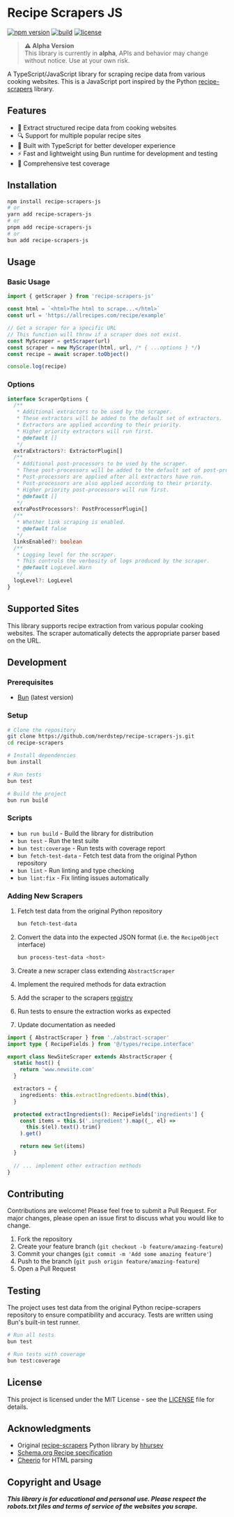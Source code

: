 # Recipe Scrapers JS

[![npm version](https://img.shields.io/npm/v/recipe-scrapers-js.svg?style=flat-square)](https://www.npmjs.com/package/recipe-scrapers-js)
[![build](https://img.shields.io/github/actions/workflow/status/nerdstep/recipe-scrapers-js/ci.yml?branch=main&style=flat-square)](https://github.com/nerdstep/recipe-scrapers-js/actions)
[![license](https://img.shields.io/npm/l/recipe-scrapers-js.svg?style=flat-square)](LICENSE)

> **⚠️ Alpha Version**  
> This library is currently in **alpha**, APIs and behavior may change without notice. Use at your own risk.

A TypeScript/JavaScript library for scraping recipe data from various cooking websites. This is a JavaScript port inspired by the Python [recipe-scrapers](https://github.com/hhursev/recipe-scrapers) library.

## Features

- 🍳 Extract structured recipe data from cooking websites
- 🔍 Support for multiple popular recipe sites
- 🚀 Built with TypeScript for better developer experience
- ⚡ Fast and lightweight using Bun runtime for development and testing
- 🧪 Comprehensive test coverage

## Installation

```bash
npm install recipe-scrapers-js
# or
yarn add recipe-scrapers-js
# or
pnpm add recipe-scrapers-js
# or
bun add recipe-scrapers-js
```

## Usage

### Basic Usage

```typescript
import { getScraper } from 'recipe-scrapers-js'

const html = `<html>The html to scrape...</html>`
const url = 'https://allrecipes.com/recipe/example'

// Get a scraper for a specific URL
// This function will throw if a scraper does not exist.
const MyScraper = getScraper(url)
const scraper = new MyScraper(html, url, /* { ...options } */)
const recipe = await scraper.toObject()

console.log(recipe)
```

### Options

```typescript
interface ScraperOptions {
  /**
   * Additional extractors to be used by the scraper.
   * These extractors will be added to the default set of extractors.
   * Extractors are applied according to their priority.
   * Higher priority extractors will run first.
   * @default []
   */
  extraExtractors?: ExtractorPlugin[]
  /**
   * Additional post-processors to be used by the scraper.
   * These post-processors will be added to the default set of post-processors.
   * Post-processors are applied after all extractors have run.
   * Post-processors are also applied according to their priority.
   * Higher priority post-processors will run first.
   * @default []
   */
  extraPostProcessors?: PostProcessorPlugin[]
  /**
   * Whether link scraping is enabled.
   * @default false
   */
  linksEnabled?: boolean
  /**
   * Logging level for the scraper.
   * This controls the verbosity of logs produced by the scraper.
   * @default LogLevel.Warn
   */
  logLevel?: LogLevel
}
```

## Supported Sites

This library supports recipe extraction from various popular cooking websites. The scraper automatically detects the appropriate parser based on the URL.

## Development

### Prerequisites

- [Bun](https://bun.sh/) (latest version)

### Setup

```bash
# Clone the repository
git clone https://github.com/nerdstep/recipe-scrapers-js.git
cd recipe-scrapers

# Install dependencies
bun install

# Run tests
bun test

# Build the project
bun run build
```

### Scripts

- `bun run build` - Build the library for distribution
- `bun test` - Run the test suite
- `bun test:coverage` - Run tests with coverage report
- `bun fetch-test-data` - Fetch test data from the original Python repository
- `bun lint` - Run linting and type checking
- `bun lint:fix` - Fix linting issues automatically

### Adding New Scrapers

1. Fetch test data from the original Python repository

    ```bash
    bun fetch-test-data
    ```

2. Convert the data into the expected JSON format (i.e. the `RecipeObject` interface)

    ```bash
    bun process-test-data <host>
    ```

3. Create a new scraper class extending `AbstractScraper`
4. Implement the required methods for data extraction
5. Add the scraper to the scrapers [registry](./src/scrapers/_index.ts)
6. Run tests to ensure the extraction works as expected
7. Update documentation as needed

```typescript
import { AbstractScraper } from './abstract-scraper'
import type { RecipeFields } from '@/types/recipe.interface'

export class NewSiteScraper extends AbstractScraper {
  static host() {
    return 'www.newsite.com'
  }

  extractors = {
    ingredients: this.extractIngredients.bind(this),
  }

  protected extractIngredients(): RecipeFields['ingredients'] {
    const items = this.$('.ingredient').map((_, el) =>
      this.$(el).text().trim()
    ).get()

    return new Set(items)
  }
  
  // ... implement other extraction methods
}
```

## Contributing

Contributions are welcome! Please feel free to submit a Pull Request. For major changes, please open an issue first to discuss what you would like to change.

1. Fork the repository
2. Create your feature branch (`git checkout -b feature/amazing-feature`)
3. Commit your changes (`git commit -m 'Add some amazing feature'`)
4. Push to the branch (`git push origin feature/amazing-feature`)
5. Open a Pull Request

## Testing

The project uses test data from the original Python recipe-scrapers repository to ensure compatibility and accuracy. Tests are written using Bun's built-in test runner.

```bash
# Run all tests
bun test

# Run tests with coverage
bun test:coverage
```

## License

This project is licensed under the MIT License - see the [LICENSE](LICENSE) file for details.

## Acknowledgments

- Original [recipe-scrapers](https://github.com/hhursev/recipe-scrapers) Python library by [hhursev](https://github.com/hhursev)
- [Schema.org Recipe specification](https://schema.org/Recipe)
- [Cheerio](https://cheerio.js.org/) for HTML parsing

## Copyright and Usage

_**This library is for educational and personal use. Please respect the robots.txt files and terms of service of the websites you scrape.**_
